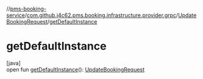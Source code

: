 //[pms-booking-service](../../../index.md)/[com.github.j4c62.pms.booking.infrastructure.provider.grpc](../index.md)/[UpdateBookingRequest](index.md)/[getDefaultInstance](get-default-instance.md)

# getDefaultInstance

[java]\
open fun [getDefaultInstance](get-default-instance.md)(): [UpdateBookingRequest](index.md)
